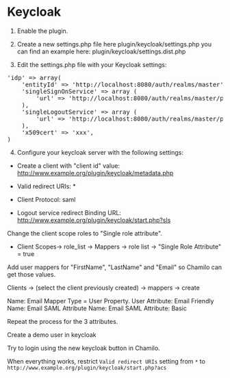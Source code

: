 Keycloak
==============

1. Enable the plugin.
2. Create a new settings.php file here plugin/keycloak/settings.php you can find an example here:
plugin/keycloak/settings.dist.php

3. Edit the settings.php file with your Keycloak settings:

<pre>
'idp' => array(
    'entityId' => 'http://localhost:8080/auth/realms/master',
    'singleSignOnService' => array (
        'url' => 'http://localhost:8080/auth/realms/master/protocol/saml',
    ),
    'singleLogoutService' => array (
        'url' => 'http://localhost:8080/auth/realms/master/protocol/saml',
    ),
    'x509cert' => 'xxx',
)
</pre>

4. Configure your keycloak server with the following settings:

* Create a client with "client id" value:
 http://www.example.org/plugin/keycloak/metadata.php
 
* Valid redirect URIs: * 
* Client Protocol: saml
* Logout service redirect Binding URL:  http://www.example.org/plugin/keycloak/start.php?sls


Change the client scope roles to "Single role attribute".

- Client Scopes-> role_list -> Mappers -> role list -> "Single Role Attribute" = true

Add user mappers for "FirstName", "LastName" and "Email" so Chamilo can get those values.

Clients -> (select the client previously created) -> mappers -> create

Name: Email
Mapper Type = User Property. 
User Attribute: Email
Friendly Name: Email
SAML Attribute Name: Email
SAML Attribute: Basic 

Repeat the process for the 3 attributes. 

Create a demo user in keycloak

Try to login using the new keycloak button in Chamilo.

When everything works, restrict `Valid redirect URIs` setting from `*` to `http://www.example.org/plugin/keycloak/start.php?acs`
